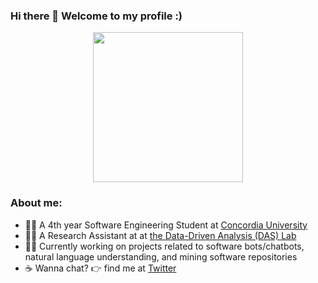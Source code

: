### Hi there 👋 Welcome to my profile :)


<p align="center">
    <img src="https://media.giphy.com/media/gTtlgzdECPSzC/giphy.gif" width="240px" align="center">
</p> 

<!--
**KhaledBadran/KhaledBadran** is a ✨ _special_ ✨ repository because its `README.md` (this file) appears on your GitHub profile.-->

### About me:

- 👨‍🎓 A 4th year Software Engineering Student at [Concordia University](https://www.Concordia.ca "Concordia University Website")
- 👨‍🔬 A Research Assistant at at [the Data-Driven Analysis (DAS) Lab](http://das.encs.concordia.ca/members/khaled-badran/ "Personal Das Webpage")
- 👨‍💻 Currently working on projects related to software bots/chatbots, natural language understanding, and mining software repositories 
- ☕ Wanna chat? 👉 find me at [Twitter](https://twitter.com/Khaled_Badran9 "Twitter Account")

